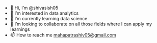 - 👋 Hi, I’m @shivasish05
- 👀 I’m interested in data analytics
- 🌱 I’m currently learning data science
- 💞️ I’m looking to collaborate on all those fields where I can apply my learnings
- 📫 How to reach me mahapatrashiv05@gmail.com

<!---
shivasish05/shivasish05 is a ✨ special ✨ repository because its `README.md` (this file) appears on your GitHub profile.
You can click the Preview link to take a look at your changes.
--->
